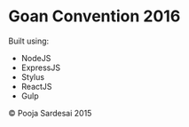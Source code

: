 # Goan Convention 2016

Built using:

* NodeJS
* ExpressJS
* Stylus
* ReactJS
* Gulp

© Pooja Sardesai 2015